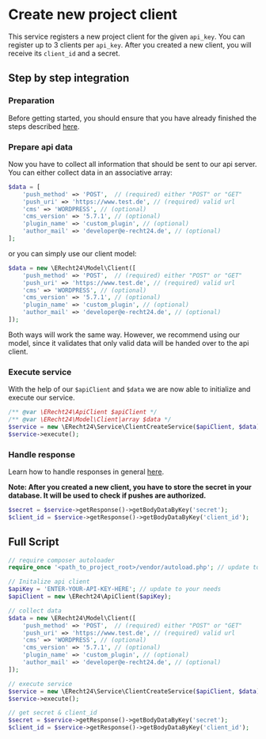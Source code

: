 # Create new project client
This service registers a new project client for the given `api_key`. You can register up to 3 clients per `api_key`.
After you created a new client, you will receive its `client_id` and a secret.

## Step by step integration
### Preparation
Before getting started, you should ensure that you have already finished the steps described [here](../preparation.md).

### Prepare api data
Now you have to collect all information that should be sent to our api server.
You can either collect data in an associative array:
```php
$data = [
    'push_method' => 'POST',  // (required) either "POST" or "GET"
    'push_uri' => 'https://www.test.de', // (required) valid url
    'cms' => 'WORDPRESS', // (optional)
    'cms_version' => '5.7.1', // (optional)
    'plugin_name' => 'custom_plugin', // (optional)
    'author_mail' => 'developer@e-recht24.de', // (optional)
];
```
or you can simply use our client model:
```php
$data = new \ERecht24\Model\Client([
    'push_method' => 'POST',  // (required) either "POST" or "GET"
    'push_uri' => 'https://www.test.de', // (required) valid url
    'cms' => 'WORDPRESS', // (optional)
    'cms_version' => '5.7.1', // (optional)
    'plugin_name' => 'custom_plugin', // (optional)
    'author_mail' => 'developer@e-recht24.de', // (optional)
]);
```
Both ways will work the same way. 
However, we recommend using our model, since it validates that only valid data will be handed over to the api client.

### Execute service
With the help of our `$apiClient` and `$data` we are now able to initialize and execute our service.

```php
/** @var \ERecht24\ApiClient $apiClient */
/** @var \ERecht24\Model\Client|array $data */
$service = new \ERecht24\Service\ClientCreateService($apiClient, $data);
$service->execute();
```

### Handle response
Learn how to handle responses in general [here](../handle_api_responses.md).

**Note: After you created a new client, you have to store the secret in your database. It will be used to check if pushes are authorized.**

```php
$secret = $service->getResponse()->getBodyDataByKey('secret');
$client_id = $service->getResponse()->getBodyDataByKey('client_id');
```


## Full Script

```php
// require composer autoloader
require_once '<path_to_project_root>/vendor/autoload.php'; // update to your needs

// Initalize api client
$apiKey = 'ENTER-YOUR-API-KEY-HERE'; // update to your needs
$apiClient = new \ERecht24\ApiClient($apiKey);

// collect data
$data = new \ERecht24\Model\Client([
    'push_method' => 'POST',  // (required) either "POST" or "GET"
    'push_uri' => 'https://www.test.de', // (required) valid url
    'cms' => 'WORDPRESS', // (optional)
    'cms_version' => '5.7.1', // (optional)
    'plugin_name' => 'custom_plugin', // (optional)
    'author_mail' => 'developer@e-recht24.de', // (optional)
]);

// execute service
$service = new \ERecht24\Service\ClientCreateService($apiClient, $data);
$service->execute();

// get secret & client_id
$secret = $service->getResponse()->getBodyDataByKey('secret');
$client_id = $service->getResponse()->getBodyDataByKey('client_id');
```